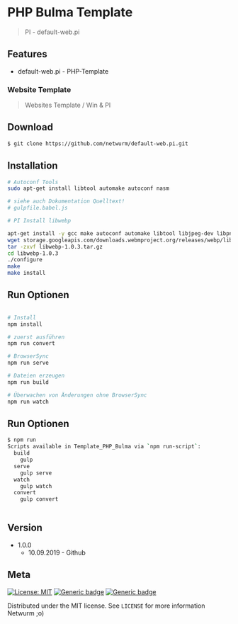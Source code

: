 # PHP Bulma Template
> PI - default-web.pi


## Features

- default-web.pi - PHP-Template



### Website Template 
> Websites Template / Win & PI 


## Download    

``` bash
$ git clone https://github.com/netwurm/default-web.pi.git

```



## Installation

``` bash
# Autoconf Tools 
sudo apt-get install libtool automake autoconf nasm

# siehe auch Dokumentation Quelltext! 
# gulpfile.babel.js

# PI Install libwebp

apt-get install -y gcc make autoconf automake libtool libjpeg-dev libpng-dev
wget storage.googleapis.com/downloads.webmproject.org/releases/webp/libwebp-1.0.3.tar.gz
tar -zxvf libwebp-1.0.3.tar.gz
cd libwebp-1.0.3
./configure
make
make install

```





## Run Optionen 

``` bash

# Install 
npm install

# zuerst ausführen
npm run convert

# BrowserSync 
npm run serve

# Dateien erzeugen 
npm run build

# Überwachen von Änderungen ohne BrowserSync
npm run watch

```


## Run Optionen 

``` bash
$ npm run
Scripts available in Template_PHP_Bulma via `npm run-script`:
  build
    gulp
  serve
    gulp serve
  watch
    gulp watch
  convert
    gulp convert
	
```
## Version
 
* 1.0.0
    * 10.09.2019 - Github 

## Meta
[![License: MIT](https://img.shields.io/badge/License-MIT-yellow.svg)](https://opensource.org/licenses/MIT)
[![Generic badge](https://img.shields.io/badge/BULMA-PHP-GREEN.svg)](https://github.com/netwurm/Bulma-PHP-Template)
[![Generic badge](https://img.shields.io/badge/GitHub-Repository-GREEN.svg)](https://github.com/netwurm/Bulma-PHP-Template)

 

Distributed under the MIT license. See ``LICENSE`` for more information Netwurm ;o) 
